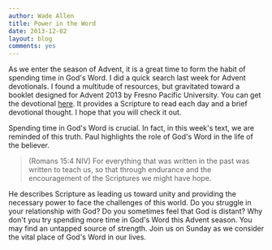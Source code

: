 ```yaml
---
author: Wade Allen
title: Power in the Word
date: 2013-12-02
layout: blog
comments: yes
---
```

 
As we enter the season of Advent, it is a great time to form the habit of spending time in God's Word. I did a quick search last week for Advent devotionals. I found a multitude of resources, but gravitated toward a booklet designed for Advent 2013 by Fresno Pacific University. You can get the devotional [here](http://www.fresno.edu/adventdevotions). It provides a Scripture to read each day and a brief devotional thought. I hope that you will check it out.

Spending time in God's Word is crucial. In fact, in this week's text, we are reminded of this truth. Paul highlights the role of God's Word in the life of the believer.

>(Romans 15:4 NIV) For everything that was written in the past was written to teach us, so that through endurance and the encouragement of the Scriptures we might have hope.

He describes Scripture as leading us toward unity and providing the necessary power to face the challenges of this world. Do you struggle in your relationship with God? Do you sometimes feel that God is distant? Why don't you try spending more time in God's Word this Advent season. You may find an untapped source of strength. Join us on Sunday as we consider the vital place of God's Word in our lives.
